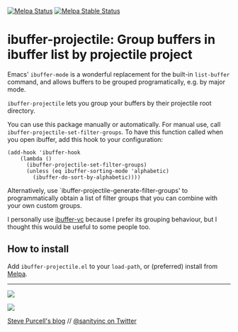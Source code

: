 [![Melpa Status](http://melpa.org/packages/ibuffer-projectile-badge.svg)](http://melpa.org/#/ibuffer-projectile)
[![Melpa Stable Status](http://stable.melpa.org/packages/ibuffer-projectile-badge.svg)](http://stable.melpa.org/#/ibuffer-projectile)

# ibuffer-projectile: Group buffers in ibuffer list by projectile project #

Emacs' `ibuffer-mode` is a wonderful replacement for the built-in
`list-buffer` command, and allows buffers to be grouped
programatically, e.g. by major mode.

`ibuffer-projectile` lets you group your buffers by their projectile
root directory.

You can use this package manually or automatically. For manual use,
call `ibuffer-projectile-set-filter-groups`. To have this function
called when you open ibuffer, add this hook to your configuration:

```
(add-hook 'ibuffer-hook
    (lambda ()
      (ibuffer-projectile-set-filter-groups)
      (unless (eq ibuffer-sorting-mode 'alphabetic)
        (ibuffer-do-sort-by-alphabetic))))
```

Alternatively, use `ibuffer-projectile-generate-filter-groups'
to programmatically obtain a list of filter groups that you can
combine with your own custom groups.

I personally use [ibuffer-vc](https://github.com/purcell/ibuffer-vc)
because I prefer its grouping behaviour, but I thought this would be
useful to some people too.

## How to install ##

Add `ibuffer-projectile.el` to your `load-path`, or (preferred) install from [Melpa][Melpa].


[Melpa]: http://melpa.org "Melpa"

<hr>

[![](http://api.coderwall.com/purcell/endorsecount.png)](http://coderwall.com/purcell)

[![](http://www.linkedin.com/img/webpromo/btn_liprofile_blue_80x15.png)](http://uk.linkedin.com/in/stevepurcell)

[Steve Purcell's blog](http://www.sanityinc.com/) // [@sanityinc on Twitter](https://twitter.com/sanityinc)
